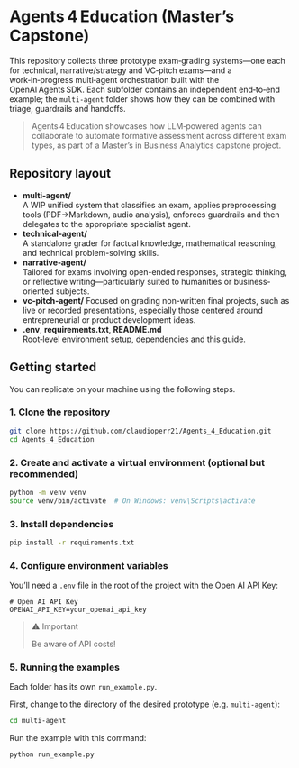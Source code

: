 # Agents 4 Education (Master’s Capstone)

This repository collects three prototype exam‑grading systems—one each for technical, narrative/strategy and VC‑pitch exams—and a work‑in‑progress multi‑agent orchestration built with the OpenAI Agents SDK. Each subfolder contains an independent end‑to‑end example; the `multi‑agent` folder shows how they can be combined with triage, guardrails and handoffs.

> Agents 4 Education showcases how LLM‑powered agents can collaborate to automate formative assessment across different exam types, as part of a Master’s in Business Analytics capstone project.

## Repository layout

- **multi‑agent/**  
  A WIP unified system that classifies an exam, applies preprocessing tools (PDF→Markdown, audio analysis), enforces guardrails and then delegates to the appropriate specialist agent.  
- **technical‑agent/**  
  A standalone grader for factual knowledge, mathematical reasoning, and technical problem-solving skills.​
- **narrative‑agent/**  
  Tailored for exams involving open-ended responses, strategic thinking, or reflective writing—particularly suited to humanities or business-oriented subjects.
- **vc‑pitch‑agent/**
  Focused on grading non-written final projects, such as live or recorded presentations, especially those centered around entrepreneurial or product development ideas.​
- **.env**, **requirements.txt**, **README.md**  
  Root‑level environment setup, dependencies and this guide.

## Getting started

You can replicate on your machine using the following steps.


### 1. Clone the repository

```bash
git clone https://github.com/claudioperr21/Agents_4_Education.git
cd Agents_4_Education
```

### 2. Create and activate a virtual environment (optional but recommended)

```bash
python -m venv venv
source venv/bin/activate  # On Windows: venv\Scripts\activate
```

### 3. Install dependencies

```bash
pip install -r requirements.txt
```

### 4. Configure environment variables

You’ll need a `.env` file in the root of the project with the Open AI API Key:

```
# Open AI API Key
OPENAI_API_KEY=your_openai_api_key
```

> ⚠️ Important
>
> Be aware of API costs!



### 5. Running the examples

Each folder has its own `run_example.py`.

First, change to the directory of the desired prototype (e.g. `multi-agent`):

```bash
cd multi-agent
```

Run the example with this command:

```bash
python run_example.py
```